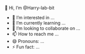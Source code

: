 👋 Hi, I’m @Harry-lab-bit
- 👀 I’m interested in ...
- 🌱 I’m currently learning ...
- 💞️ I’m looking to collaborate on ...
- 📫 How to reach me ...
- 😄 Pronouns: ...
- ⚡ Fun fact: ...

<!---
Harry-lab-bit/Harry-lab-bit is a ✨ special ✨ repository because its `README.md` (this file) appears on your GitHub profile.
You can click the Preview link to take a look at your changes.
--->


